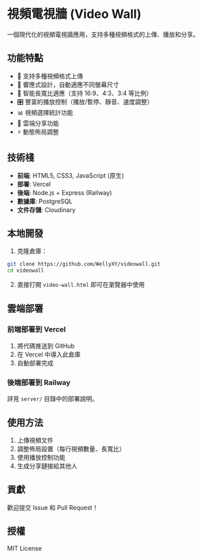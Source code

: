 # 視頻電視牆 (Video Wall)

一個現代化的視頻電視牆應用，支持多種視頻格式的上傳、播放和分享。

## 功能特點

- 🎥 支持多種視頻格式上傳
- 📱 響應式設計，自動適應不同螢幕尺寸
- 🔄 智能長寬比適應（支持 16:9、4:3、3:4 等比例）
- 🎛️ 豐富的播放控制（播放/暫停、靜音、速度調整）
- 📊 視頻選擇統計功能
- 🔗 雲端分享功能
- ⚡ 動態佈局調整

## 技術棧

- **前端**: HTML5, CSS3, JavaScript (原生)
- **部署**: Vercel
- **後端**: Node.js + Express (Railway)
- **數據庫**: PostgreSQL
- **文件存儲**: Cloudinary

## 本地開發

1. 克隆倉庫：
```bash
git clone https://github.com/WellyXY/videowall.git
cd videowall
```

2. 直接打開 `video-wall.html` 即可在瀏覽器中使用

## 雲端部署

### 前端部署到 Vercel

1. 將代碼推送到 GitHub
2. 在 Vercel 中導入此倉庫
3. 自動部署完成

### 後端部署到 Railway

詳見 `server/` 目錄中的部署說明。

## 使用方法

1. 上傳視頻文件
2. 調整佈局設置（每行視頻數量、長寬比）
3. 使用播放控制功能
4. 生成分享鏈接給其他人

## 貢獻

歡迎提交 Issue 和 Pull Request！

## 授權

MIT License 